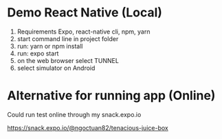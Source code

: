 # Demo React Native (Local)
1. Requirements
    Expo, react-native cli, npm, yarn 
2. start command line in project folder
3. run: yarn or npm install
4. run: expo start
5. on the web browser select TUNNEL
6. select simulator on Android

# Alternative for running app (Online)
Could run test online through my snack.expo.io

https://snack.expo.io/@ngoctuan82/tenacious-juice-box
